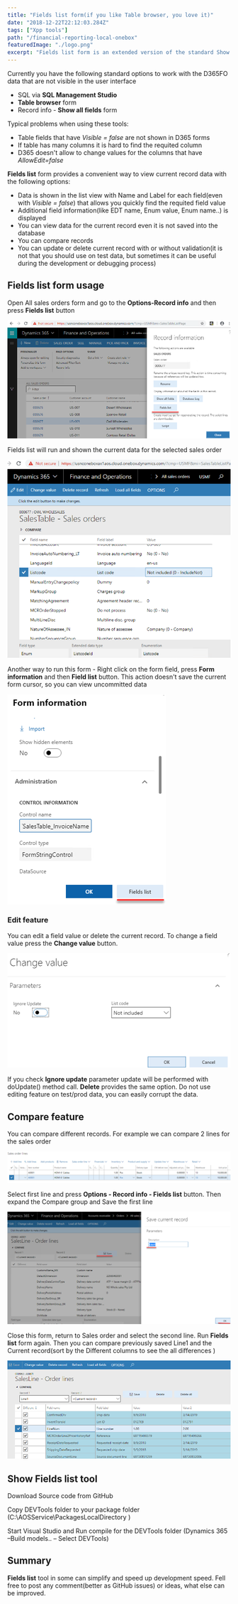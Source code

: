 ```yaml
---
title: "Fields list form(if you like Table browser, you love it)"
date: "2018-12-22T22:12:03.284Z"
tags: ["Xpp tools"]
path: "/financial-reporting-local-onebox"
featuredImage: "./logo.png"
excerpt: "Fields list form is an extended version of the standard Show all fields form with the additions features such as displaying all fields the the extended information, compare and editing features"
---
```




Currently you have the following standard options to work with the D365FO data that are not visible in the user interface

- SQL via **SQL Management Studio**
- **Table browser** form
- Record info - **Show all fields** form

Typical problems when using these tools:

- Table fields that have *Visible = false* are not shown in D365 forms
- If table has many columns it is hard to find the requited column 
- D365 doesn't allow to change values for the columns that have *AllowEdit=false*

**Fields list** form provides a convenient way to view current record data with the following options:

- Data is shown in the list view with Name and Label for each field(even with *Visible = false*) that allows you quickly find the requited field value
- Additional field information(like EDT name, Enum value, Enum name..) is displayed
- You can view data for the current record even it is not saved into the database
- You can compare records
- You can update or delete current record with or without validation(it is not that you should use on test data, but sometimes it can be useful during the development or debugging process)

## Fields list form usage 

Open All sales orders form and go to the **Options-Record info** and then press **Fields list** button

![](FromRecordInfo.png)

Fields list will run and shown the current data for the selected sales order

![](EnumView.png)

Another way to run this form - Right click on the form field, press **Form information** and then **Field list** button. This action doesn't save the current form cursor, so you can view uncommitted data  

![1549427927132](FormInformationCall.png)

### Edit feature

You can edit a field value or delete the current record. To change a field value press the **Change value** button.

![1549428273252](ChangeValueDialog.png)

If you check **Ignore update** parameter update will be performed with doUpdate() method call. **Delete** provides the same option. Do not use editing feature on test/prod data, you can easily corrupt the data.

## Compare feature

You can compare different records. For example we can compare 2 lines for the sales order

![](assets/SalesLines2.png)

Select first line and press **Options - Record info - Fields list** button. Then expand the Compare group and Save the first line

![](assets/SaveSalesLine1.png)

Close this form, return to Sales order and select the second line. Run **Fields list** form again. Then you can compare previously saved Line1 and the Current record(sort by the Different columns to see the all differences )

![](assets/CompareLine2.png)



## Show Fields list tool

Download Source code from GitHub

Copy DEVTools folder to your package folder (C:\AOSService\PackagesLocalDirectory )

Start Visual Studio and Run compile for the DEVTools folder (Dynamics 365 –Build models.. – Select DEVTools)



## Summary

**Fields list** tool in some can simplify and speed up development speed. Fell free to post any comment(better as GitHub issues) or ideas, what else can be improved. 